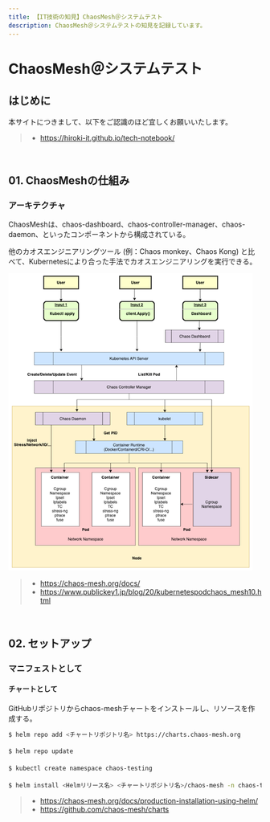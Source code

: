 ```yaml
---
title: 【IT技術の知見】ChaosMesh＠システムテスト
description: ChaosMesh＠システムテストの知見を記録しています。
---
```


# ChaosMesh＠システムテスト

## はじめに

本サイトにつきまして、以下をご認識のほど宜しくお願いいたします。

> - https://hiroki-it.github.io/tech-notebook/

<br>

## 01. ChaosMeshの仕組み

### アーキテクチャ

ChaosMeshは、chaos-dashboard、chaos-controller-manager、chaos-daemon、といったコンポーネントから構成されている。

他のカオスエンジニアリングツール (例：Chaos monkey、Chaos Kong) と比べて、Kubernetesにより合った手法でカオスエンジニアリングを実行できる。

![chaos-mesh_architecture](https://raw.githubusercontent.com/hiroki-it/tech-notebook-images/master/images/chaos-mesh_architecture.png)

> - https://chaos-mesh.org/docs/
> - https://www.publickey1.jp/blog/20/kubernetespodchaos_mesh10.html

<br>

## 02. セットアップ

### マニフェストとして

#### チャートとして

GitHubリポジトリからchaos-meshチャートをインストールし、リソースを作成する。

```bash
$ helm repo add <チャートリポジトリ名> https://charts.chaos-mesh.org

$ helm repo update

$ kubectl create namespace chaos-testing

$ helm install <Helmリリース名> <チャートリポジトリ名>/chaos-mesh -n chaos-testing --version <バージョンタグ>
```

> - https://chaos-mesh.org/docs/production-installation-using-helm/
> - https://github.com/chaos-mesh/charts

<br>
